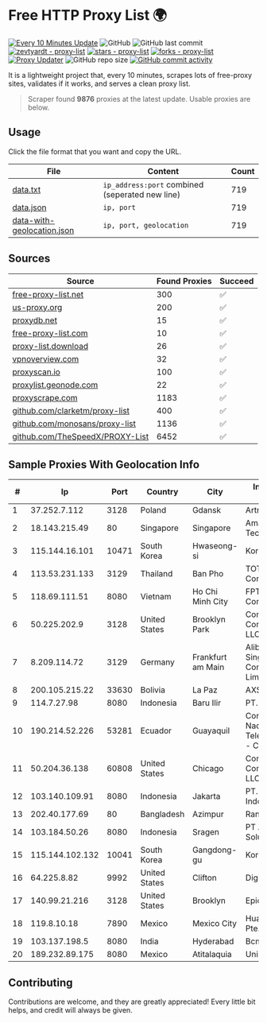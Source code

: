 
# Free HTTP Proxy List 🌍

[![Every 10 Minutes Update](https://github.com/mertguvencli/http-proxy-list/actions/workflows/main.yml/badge.svg?branch=main)](https://github.com/mertguvencli/http-proxy-list/actions/workflows/main.yml)
![GitHub](https://img.shields.io/github/license/mertguvencli/http-proxy-list)
![GitHub last commit](https://img.shields.io/github/last-commit/mertguvencli/http-proxy-list)
[![zevtyardt - proxy-list](https://img.shields.io/static/v1?label=zevtyardt&message=proxy-list&color=blue&logo=github)](https://github.com/zevtyardt/proxy-list "Go to GitHub repo")
[![stars - proxy-list](https://img.shields.io/github/stars/zevtyardt/proxy-list?style=social)](https://github.com/zevtyardt/proxy-list)
[![forks - proxy-list](https://img.shields.io/github/forks/zevtyardt/proxy-list?style=social)](https://github.com/zevtyardt/proxy-list)
[![Proxy Updater](https://github.com/zevtyardt/proxy-list/workflows/Proxy%20Updater/badge.svg)](https://github.com/zevtyardt/proxy-list/actions?query=workflow:"Proxy+Updater")
![GitHub repo size](https://img.shields.io/github/repo-size/zevtyardt/proxy-list)
[![GitHub commit activity](https://img.shields.io/github/commit-activity/m/zevtyardt/proxy-list?logo=commits)](https://github.com/zevtyardt/proxy-list/commits/main)

It is a lightweight project that, every 10 minutes, scrapes lots of free-proxy sites, validates if it works, and serves a clean proxy list.

> Scraper found **9876** proxies at the latest update. Usable proxies are below.

## Usage

Click the file format that you want and copy the URL.

|File|Content|Count|
|----|-------|-----|
|[data.txt](https://raw.githubusercontent.com/mertguvencli/http-proxy-list/main/proxy-list/data.txt)|`ip_address:port` combined (seperated new line)|719|
|[data.json](https://raw.githubusercontent.com/mertguvencli/http-proxy-list/main/proxy-list/data.json)|`ip, port`|719|
|[data-with-geolocation.json](https://raw.githubusercontent.com/mertguvencli/http-proxy-list/main/proxy-list/data-with-geolocation.json)|`ip, port, geolocation`|719|

## Sources

|Source|Found Proxies|Succeed|
|------|-------------|-------|
|[free-proxy-list.net](https://free-proxy-list.net)|300|✅|
|[us-proxy.org](https://www.us-proxy.org)|200|✅|
|[proxydb.net](http://proxydb.net)|15|✅|
|[free-proxy-list.com](https://free-proxy-list.com/?page=&port=&type%5B%5D=http&type%5B%5D=https&up_time=0&search=Search)|10|✅|
|[proxy-list.download](https://www.proxy-list.download/HTTP)|26|✅|
|[vpnoverview.com](https://vpnoverview.com/privacy/anonymous-browsing/free-proxy-servers)|32|✅|
|[proxyscan.io](https://www.proxyscan.io)|100|✅|
|[proxylist.geonode.com](https://proxylist.geonode.com/api/proxy-list?limit=300&page=1&sort_by=lastChecked&sort_type=desc&protocols=http,https)|22|✅|
|[proxyscrape.com](https://api.proxyscrape.com/v2/?request=displayproxies&protocol=http&timeout=10000&country=all&ssl=all&anonymity=all)|1183|✅|
|[github.com/clarketm/proxy-list](https://raw.githubusercontent.com/clarketm/proxy-list/master/proxy-list-raw.txt)|400|✅|
|[github.com/monosans/proxy-list](https://raw.githubusercontent.com/monosans/proxy-list/main/proxies/http.txt)|1136|✅|
|[github.com/TheSpeedX/PROXY-List](https://raw.githubusercontent.com/TheSpeedX/PROXY-List/master/http.txt)|6452|✅|


## Sample Proxies With Geolocation Info

|#|Ip|Port|Country|City|Internet Service Provider|
|-|--|----|-------|----|-------------------------|
|1|37.252.7.112|3128|Poland|Gdansk|Artnet Sp. z o.o.|
|2|18.143.215.49|80|Singapore|Singapore|Amazon Technologies Inc.|
|3|115.144.16.101|10471|South Korea|Hwaseong-si|Korea Telecom|
|4|113.53.231.133|3129|Thailand|Ban Pho|TOT Public Company Limited|
|5|118.69.111.51|8080|Vietnam|Ho Chi Minh City|FPT Telecom Company|
|6|50.225.202.9|3128|United States|Brooklyn Park|Comcast Cable Communications, LLC|
|7|8.209.114.72|3129|Germany|Frankfurt am Main|Alibaba.com Singapore E-Commerce Private Limited|
|8|200.105.215.22|33630|Bolivia|La Paz|AXS Bolivia S. A.|
|9|114.7.27.98|8080|Indonesia|Baru Ilir|PT. INDOSAT Tbk|
|10|190.214.52.226|53281|Ecuador|Guayaquil|Corporacion Nacional De Telecomunicaciones - CNT EP|
|11|50.204.36.138|60808|United States|Chicago|Comcast Cable Communications, LLC|
|12|103.140.109.91|8080|Indonesia|Jakarta|PT. Fiber Networks Indonesia|
|13|202.40.177.69|80|Bangladesh|Azimpur|Ranks ITT|
|14|103.184.50.26|8080|Indonesia|Sragen|PT Aktech Digital Solutions|
|15|115.144.102.132|10041|South Korea|Gangdong-gu|Korea Telecom|
|16|64.225.8.82|9992|United States|Clifton|DigitalOcean, LLC|
|17|140.99.21.216|3128|United States|Brooklyn|EpicUp Holdings Inc|
|18|119.8.10.18|7890|Mexico|Mexico City|Huawei International Pte. LTD|
|19|103.137.198.5|8080|India|Hyderabad|Bcm Airwaysroute|
|20|189.232.89.175|8080|Mexico|Atitalaquia|Uninet S.A. de C.V.|



## Contributing

Contributions are welcome, and they are greatly appreciated! Every
little bit helps, and credit will always be given.

